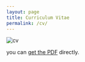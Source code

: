 ```yaml
---
layout: page
title: Curriculum Vitae
permalink: /cv/
---
```


![cv](oceannbreezq.github.io/0001.jpg)

you can [get the PDF](CV.pdf) directly.
